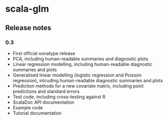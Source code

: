 # scala-glm

## Release notes


### 0.3

* First official sonatype release
* PCA, including human-readable summaries and diagnostic plots
* Linear regression modelling, including human-readable diagnostic summaries and plots
* Generalised linear modelling (logistic regression and Poisson regression), inlcuding human-readable diagnostic summaries and plots
* Prediction methods for a new covariate matrix, including point predictions and standard errors
* Test code, including cross-testing against R
* ScalaDoc API documentation
* Example code
* Tutorial documentation


